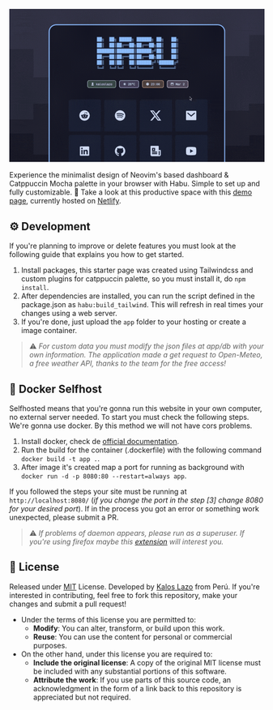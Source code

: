 ![banner habu](docs/videos/bannerHabu.gif)

Experience the minimalist design of Neovim's based dashboard & Catppuccin Mocha palette in your browser with Habu. Simple to set up and fully customizable. 🚀 Take a look at this productive space with this [demo page](https://habu.netlify.app/), currently hosted on [Netlify](https://app.netlify.com/).

## ⚙️ Development

If you're planning to improve or delete features you must look at the following guide that explains you how to get started.

1. Install packages, this starter page was created using Tailwindcss and custom plugins for catppuccin palette, so you must install it, do `npm install`.
2. After dependencies are installed, you can run the script defined in the package.json as `habu:build_tailwind`. This will refresh in real times your changes using a web server.
3. If you're done, just upload the `app` folder to your hosting or create a image container.

> ⚠️ _For custom data you must modify the json files at app/db with your own information. The application made a get request to Open-Meteo, a free weather API, thanks to the team for the free access!_

## 🐋 Docker Selfhost

Selfhosted means that you're gonna run this website in your own computer, no external server needed. To start you must check the following steps. We're gonna use docker. By this method we will not have cors problems.

1. Install docker, check de [official documentation](https://docs.docker.com/get-docker/).
2. Run the build for the container (.dockerfile) with the following command `docker build -t app .`.
3. After image it's created map a port for running as background with `docker run -d -p 8080:80 --restart=always app`.

If you followed the steps your site must be running at `http://localhost:8080/` (_if you change the port in the step [3] change 8080 for your desired port_). If in the process you got an error or something work unexpected, please submit a PR.

> ⚠️ _If problems of daemon appears, please run as a superuser. If you're using firefox maybe this [extension](https://addons.mozilla.org/es/firefox/addon/custom-new-tab-page/) will interest you._

## 📄 License

Released under [MIT](./LICENSE) License. Developed by [Kalos Lazo](https://www.github.com/kaloslazo) from Perú. If you're interested in contributing, feel free to fork this repository, make your changes and submit a pull request!

- Under the terms of this license you are permitted to:
  - **Modify**: You can alter, transform, or build upon this work.
  - **Reuse**: You can use the content for personal or commercial purposes.
- On the other hand, under this license you are required to:
  - **Include the original license**: A copy of the original MIT license must be included with any substantial portions of this software.
  - **Attribute the work**: If you use parts of this source code, an acknowledgment in the form of a link back to this repository is appreciated but not required.
